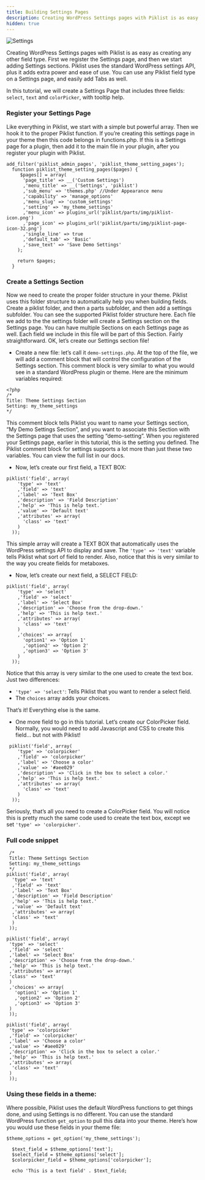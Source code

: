 ```yaml
---
title: Building Settings Pages
description: Creating WordPress Settings pages with Piklist is as easy as creating any other field type.
hidden: true
---
```


![Settings](/images/userguide-tutorial-theme-settings.jpg)

Creating WordPress Settings pages with Piklist is as easy as creating any other field type. First we register the Settings page, and then we start adding Settings sections.  Piklist uses the standard WordPress settings API, plus it adds extra power and ease of use.  You can use any Piklist field type on a Settings page, and easily add Tabs as well.

In this tutorial, we will create a Settings Page that includes three fields: `select`, `text` and `colorPicker`, with tooltip help.

### Register your Settings Page
Like everything in Piklist, we start with a simple but powerful array.  Then we hook it to the proper Piklist function. If you’re creating this settings page in your theme then this code belongs in functions.php. If this is a Settings page for a plugin, then add it to the main file in your plugin, after you register your plugin with Piklist.

```
add_filter('piklist_admin_pages', 'piklist_theme_setting_pages');
  function piklist_theme_setting_pages($pages) {
     $pages[] = array(
      'page_title' => __('Custom Settings')
      ,'menu_title' => __('Settings', 'piklist')
      ,'sub_menu' => 'themes.php' //Under Appearance menu
      ,'capability' => 'manage_options'
      ,'menu_slug' => 'custom_settings'
      ,'setting' => 'my_theme_settings'
      ,'menu_icon' => plugins_url('piklist/parts/img/piklist-icon.png')
      ,'page_icon' => plugins_url('piklist/parts/img/piklist-page-icon-32.png')
      ,'single_line' => true
      ,'default_tab' => 'Basic'
      ,'save_text' => 'Save Demo Settings'
    );

    return $pages;
  }
```

### Create a Settings Section
Now we need to create the proper folder structure in your theme. Piklist uses this folder structure to automatically help you when building fields.  Create a piklist folder, and then a parts subfolder, and then add a settings subfolder. You can see the supported Piklist folder structure here.
Each file we add to the the settings folder will create a Settings section on the Settings page.  You can have multiple Sections on each Settings page as well.  Each field we include in this file will be part of this Section. Fairly straightforward.  OK, let’s create our Settings section file!

* Create a new file: let’s call it `demo-settings.php`.  At the top of the file, we will add a comment block that will control the configuration of the Settings section. This comment block is very similar to what you would see in a standard WordPress plugin or theme.  Here are the minimum variables required:

```
<?php
/*
Title: Theme Settings Section
Setting: my_theme_settings
*/
```


This comment block tells Piklist you want to name your Settings section, “My Demo Settings Section”, and you want to associate this Section with the Settings page that uses the setting “demo-setting”. When you registered your Settings page, earlier in this tutorial, this is the setting you defined. The Piklist comment block for settings supports a lot more than just these two variables.  You can view the full list in our docs.

* Now, let’s create our first field, a TEXT BOX:
```
piklist('field', array(
    'type' => 'text'
    ,'field' => 'text'
    ,'label' => 'Text Box'
    ,'description' => 'Field Description'
    ,'help' => 'This is help text.'
    ,'value' => 'Default text'
    ,'attributes' => array(
      'class' => 'text'
    )
  ));
```


This simple array will create a TEXT BOX that automatically uses the WordPress settings API to display and save.  The `'type' => 'text'` variable tells Piklist what sort of field to render. Also, notice that this is very similar to the way you create fields for metaboxes.

* Now, let’s create our next field, a SELECT FIELD:
```
piklist('field', array(
    'type' => 'select'
    ,'field' => 'select'
    ,'label' => 'Select Box'
    ,'description' => 'Choose from the drop-down.'
    ,'help' => 'This is help text.'
    ,'attributes' => array(
      'class' => 'text'
    )
    ,'choices' => array(
      'option1' => 'Option 1'
      ,'option2' => 'Option 2'
      ,'option3' => 'Option 3'
    )
  ));
```


Notice that this array is very similar to the one used to create the text box. Just two differences:

* `'type' => 'select'`: Tells Piklist that you want to render a select field.
* The `choices` array adds your choices.

That’s it! Everything else is the same.

* One more field to go in this tutorial. Let’s create our ColorPicker field. Normally, you would need to add Javascript and CSS to create this field… but not with Piklist!

```
 piklist('field', array(
    'type' => 'colorpicker'
    ,'field' => 'colorpicker'
    ,'label' => 'Choose a color'
    ,'value' => '#aee029'
    ,'description' => 'Click in the box to select a color.'
    ,'help' => 'This is help text.'
    ,'attributes' => array(
      'class' => 'text'
    )
  ));
```
Seriously, that’s all you need to create a ColorPicker field.  You will notice this is pretty much the same code used to create the text box, except we set `'type' => 'colorpicker'`.


### Full code snippet
```
 /*
 Title: Theme Settings Section
 Setting: my_theme_settings
 */
piklist('field', array(
  'type' => 'text'
  ,'field' => 'text'
  ,'label' => 'Text Box'
  ,'description' => 'Field Description'
  ,'help' => 'This is help text.'
  ,'value' => 'Default text'
  ,'attributes' => array(
  'class' => 'text'
  )
 ));

piklist('field', array(
 'type' => 'select'
 ,'field' => 'select'
 ,'label' => 'Select Box'
 ,'description' => 'Choose from the drop-down.'
 ,'help' => 'This is help text.'
 ,'attributes' => array(
 'class' => 'text'
 )
 ,'choices' => array(
   'option1' => 'Option 1'
   ,'option2' => 'Option 2'
   ,'option3' => 'Option 3'
 )
 ));

piklist('field', array(
 'type' => 'colorpicker'
 ,'field' => 'colorpicker'
 ,'label' => 'Choose a color'
 ,'value' => '#aee029'
 ,'description' => 'Click in the box to select a color.'
 ,'help' => 'This is help text.'
 ,'attributes' => array(
  'class' => 'text'
 )
 ));
```


### Using these fields in a theme:
Where possible, Piklist uses the default WordPress functions to get things done, and using Settings is no different. You can use the standard WordPress function `get_option` to pull this data into your theme.  Here’s how you would use these fields in your theme file:
```
$theme_options = get_option('my_theme_settings');

  $text_field = $theme_options['text'];
  $select_field = $theme_options['select'];
  $colorpicker_field = $theme_options['colorpicker'];

  echo 'This is a text field' . $text_field;
```
